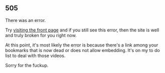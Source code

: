 ## 505

There was an error.

Try [visiting the front page](/page/1) and if you still see this error, then the site is well and truly broken for you right now.

At this point, it's most likely the error is because there's a link among your bookmarks that is now dead or does not allow embedding. It's on my to do list to deal with those videos.

Sorry for the fuckup.